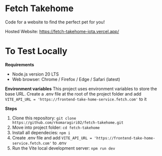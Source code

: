# Fetch Takehome
 Code for a website to find the perfect pet for you!

Hosted Website: https://fetch-takehome-iota.vercel.app/

# To Test Locally
 **Requirements**
- Node.js version 20 LTS
- Web browser: Chrome / Firefox / Edge / Safari (latest)

**Environment variables**
This project uses environment variables to store the base URL. Create a .env file at the root of the project folder and add `VITE_API_URL = 'https://frontend-take-home-service.fetch.com'` to it

**Steps**

1) Clone this repository: `git clone https://github.com/rkomaragiri02/fetch-takehome.git`
2) Move into project folder: `cd fetch-takehome`
4) Install all dependecies: `npm i`
5) Create .env file and add `VITE_API_URL = 'https://frontend-take-home-service.fetch.com'` to .env
7) Run the Vite local development server: `npm run dev`
